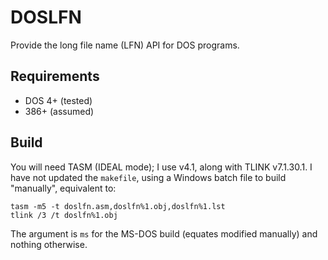 # DOSLFN

Provide the long file name (LFN) API for DOS programs.

## Requirements

* DOS 4+ (tested)
* 386+ (assumed)

## Build

You will need TASM (IDEAL mode); I use v4.1, along with TLINK v7.1.30.1.
I have not updated the `makefile`, using a Windows batch file to build
"manually", equivalent to:

    tasm -m5 -t doslfn.asm,doslfn%1.obj,doslfn%1.lst
    tlink /3 /t doslfn%1.obj

The argument is `ms` for the MS-DOS build (equates modified manually) and
nothing otherwise.
